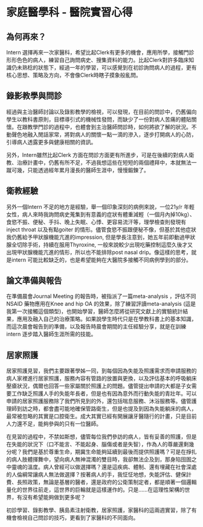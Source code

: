 # 家庭醫學科 - 醫院實習心得



## 為何再來？

Intern 選擇再來一次家醫科，希望比起Clerk有更多的機會，應用所學，接觸門診形形色色的病人，練習自己詢問病史、搜集資料的能力。比起Clerk對許多臨床知識仍未熟稔的狀態下，經過一年的學習，可以感覺到在初診詢問病人的過程，更有核心思想、策略及方向，不會像Clerk時瞎子摸象般亂問。

## 錄影教學與問診

經過與主治醫師討論以及錄影教學的檢視，可以發現，在目前的問診中，仍舊偏向學生以教科書原則，目標導引式的機械性發問，而缺少了一份對病人苦痛的體貼關懷。在跟教學門診的過程中，也體會到主治醫師問診時，如何將欲了解的狀況。不動聲色地融入閒話家常，將對病人的關懷一點一滴的滲入，逐步打開病人的心防，引導病人透露更多與健康相關的資訊。

另外，Intern雖然比起Clerk 方面在問診方面更有所進步，可是在後續的對病人衛教、治療計畫中，仍舊有所不足，不過我想這些在短短的兩個禮拜中，本就無法一蹴可幾，只能透過經年累月漫長的醫師生涯中，慢慢鍛鍊了。

## 衛教經驗

另外一個Intern 不足的地方是經驗，舉一個印象深刻的病例來說，一位21y/r 年輕女性，病人來時我詢問病史蒐集到有意義的症狀有體重減輕（一個月內掉10kg）、食慾不振、便秘、手抖、晚上失眠、心悸、更容易流汗等，理學檢查則發現有inject throat 以及有點goiter 的情形。儘管食慾不振跟便秘不像，但基於其他症狀我仍舊給予甲狀腺機能亢進的impression, 但是學長注意到，她五年前即動過甲狀腺全切除手術，持續在服用Thyroxine, 一般來說較少出現吃藥控制這麼久後才又出現甲狀腺機能亢進的情形，所以也不能排除post nasal drip。像這樣的思考，就是intern 可能比較缺乏的，也是希望能夠在大醫院多接觸不同病例學到的部分。

## 論文準備與報告

在準備晨會Journal Meeting 的報告時，被指派了一篇meta-analysis ，評估不同NSAID 藥物應用在Knee and hip OA 的效果，除了練習評讀meta-analysis (這是我第一次接觸這個類型)，也開始學習，醫師怎麼將從研究文獻上的實驗統計結果，應用及融入自己的治療策略。如果說學生時代只是在學教科書上的基本知識，而這次晨會報告到的準備，以及報告時晨會期間的主任經驗分享，就是在訓練intern 逐步踏入醫師生涯所需的技能。

## 居家照護

居家照護見習，我們主要跟著學姊一同，到每個因為失能及照護需求而申請服務的病人家裡進行居家照護，服務內容有管路的放置與更換，以及評估基本的呼吸躺床壓瘡狀況，偶爾也回答一些家屬關於照護上的問題。儘管提出申請的大都是子女需要工作缺乏照護人手的失能年長者，但是也有因為意外而行動失能的青壯年。可以申請的居家照護服務除了我們所見到的外，還包括喘息服務、沐浴服務等。儘管護理師到訪之時，都會盡可能地確保管路衛生，但是也提及到因為失能躺床的病人，最常被忽略的其實是口腔衛生。成大其實已經有開展讓牙醫隨行的計畫，只是目前人力還不足，能夠參與的只有一位醫師。

在見習的過程中，不禁如斯想，儘管每位我們參訪的病人，皆有妥善的照護，但是在失能的狀況下（口不能言、不能起身、腦傷或者是失智），作為人的尊嚴還剩幾分呢？我們是基於尊重生命，期冀生命能夠延續到最後而提供照護嗎？可是在掙扎的病人肢體揮舞中，望向病人無神混濁的雙目時，我卻無法企及到，那身陷囹圄之中靈魂的溫度。病人曾經可以做選擇嗎？還是這疾病、體制、還有埋藏在社會深處的人倫綱常讓病人無法做選擇？按著病人的手，我怔怔地想，失能評估、健保計費、長照政策，無論是基層的醫者，還是政府的公衛策制定者，都是順著一個邏輯量化的世界往前走，這世界的巨輪就是這樣運作的。只是......在這理性架構的世界，有沒有希望能夠做到更多呢？


初診學習、錄影教學、胰島素注射衛教，居家照護，家醫科的這兩週實習，除了有機會檢視自己問診的技巧，更看到了家醫科的不同面向。
